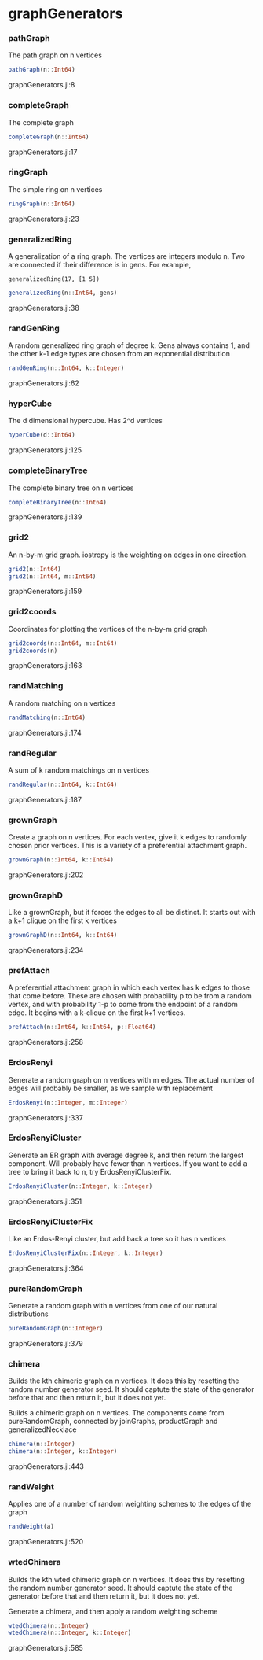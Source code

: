 # graphGenerators
### pathGraph
The path graph on n vertices


```julia
pathGraph(n::Int64)
```

graphGenerators.jl:8



### completeGraph
The complete graph


```julia
completeGraph(n::Int64)
```

graphGenerators.jl:17



### ringGraph
The simple ring on n vertices


```julia
ringGraph(n::Int64)
```

graphGenerators.jl:23



### generalizedRing
A generalization of a ring graph. The vertices are integers modulo n. Two are connected if their difference is in gens. For example, 

```
generalizedRing(17, [1 5])
```


```julia
generalizedRing(n::Int64, gens)
```

graphGenerators.jl:38



### randGenRing
A random generalized ring graph of degree k. Gens always contains 1, and the other k-1 edge types are chosen from an exponential distribution


```julia
randGenRing(n::Int64, k::Integer)
```

graphGenerators.jl:62



### hyperCube
The d dimensional hypercube.  Has 2^d vertices


```julia
hyperCube(d::Int64)
```

graphGenerators.jl:125



### completeBinaryTree
The complete binary tree on n vertices


```julia
completeBinaryTree(n::Int64)
```

graphGenerators.jl:139



### grid2
An n-by-m grid graph.  iostropy is the weighting on edges in one direction.


```julia
grid2(n::Int64)
grid2(n::Int64, m::Int64)
```

graphGenerators.jl:159



### grid2coords
Coordinates for plotting the vertices of the n-by-m grid graph


```julia
grid2coords(n::Int64, m::Int64)
grid2coords(n)
```

graphGenerators.jl:163



### randMatching
A random matching on n vertices


```julia
randMatching(n::Int64)
```

graphGenerators.jl:174



### randRegular
A sum of k random matchings on n vertices


```julia
randRegular(n::Int64, k::Int64)
```

graphGenerators.jl:187



### grownGraph
Create a graph on n vertices. For each vertex, give it k edges to randomly chosen prior vertices. This is a variety of a preferential attachment graph.    


```julia
grownGraph(n::Int64, k::Int64)
```

graphGenerators.jl:202



### grownGraphD
Like a grownGraph, but it forces the edges to all be distinct. It starts out with a k+1 clique on the first k vertices


```julia
grownGraphD(n::Int64, k::Int64)
```

graphGenerators.jl:234



### prefAttach
A preferential attachment graph in which each vertex has k edges to those that come before.  These are chosen with probability p to be from a random vertex, and with probability 1-p to come from the endpoint of a random edge. It begins with a k-clique on the first k+1 vertices.


```julia
prefAttach(n::Int64, k::Int64, p::Float64)
```

graphGenerators.jl:258



### ErdosRenyi
Generate a random graph on n vertices with m edges. The actual number of edges will probably be smaller, as we sample with replacement


```julia
ErdosRenyi(n::Integer, m::Integer)
```

graphGenerators.jl:337



### ErdosRenyiCluster
Generate an ER graph with average degree k, and then return the largest component. Will probably have fewer than n vertices. If you want to add a tree to bring it back to n, try ErdosRenyiClusterFix.


```julia
ErdosRenyiCluster(n::Integer, k::Integer)
```

graphGenerators.jl:351



### ErdosRenyiClusterFix
Like an Erdos-Renyi cluster, but add back a tree so it has n vertices


```julia
ErdosRenyiClusterFix(n::Integer, k::Integer)
```

graphGenerators.jl:364



### pureRandomGraph
Generate a random graph with n vertices from one of our natural distributions


```julia
pureRandomGraph(n::Integer)
```

graphGenerators.jl:379



### chimera
Builds the kth chimeric graph on n vertices. It does this by resetting the random number generator seed. It should captute the state of the generator before that and then return it, but it does not yet.

Builds a chimeric graph on n vertices. The components come from pureRandomGraph, connected by joinGraphs, productGraph and generalizedNecklace


```julia
chimera(n::Integer)
chimera(n::Integer, k::Integer)
```

graphGenerators.jl:443



### randWeight
Applies one of a number of random weighting schemes to the edges of the graph


```julia
randWeight(a)
```

graphGenerators.jl:520



### wtedChimera
Builds the kth wted chimeric graph on n vertices. It does this by resetting the random number generator seed. It should captute the state of the generator before that and then return it, but it does not yet.

Generate a chimera, and then apply a random weighting scheme


```julia
wtedChimera(n::Integer)
wtedChimera(n::Integer, k::Integer)
```

graphGenerators.jl:585



